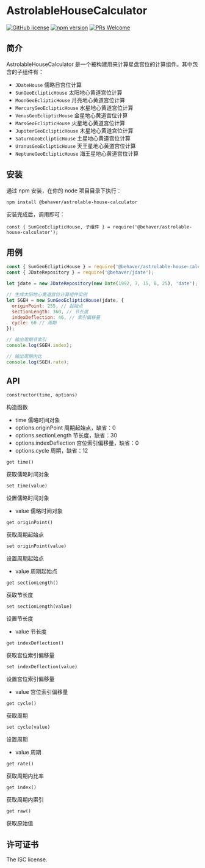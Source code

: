 # AstrolableHouseCalculator

[![GitHub license](https://img.shields.io/badge/license-ISC-brightgreen.svg)](#) [![npm version](https://img.shields.io/npm/v/react.svg?style=flat)](https://www.npmjs.com/package/@behaver/astrolable-house-calculator) [![PRs Welcome](https://img.shields.io/badge/PRs-welcome-brightgreen.svg)](#)

## 简介

AstrolableHouseCalculator 是一个被构建用来计算星盘宫位的计算组件。其中包含的子组件有：

* `JDateHouse` 儒略日宫位计算
* `SunGeoEclipticHouse` 太阳地心黄道宫位计算
* `MoonGeoEclipticHouse` 月亮地心黄道宫位计算
* `MercuryGeoEclipticHouse` 水星地心黄道宫位计算
* `VenusGeoEclipticHouse` 金星地心黄道宫位计算
* `MarsGeoEclipticHouse` 火星地心黄道宫位计算
* `JupiterGeoEclipticHouse` 木星地心黄道宫位计算
* `SaturnGeoEclipticHouse` 土星地心黄道宫位计算
* `UranusGeoEclipticHouse` 天王星地心黄道宫位计算
* `NeptuneGeoEclipticHouse` 海王星地心黄道宫位计算

## 安装

通过 npm 安装，在你的 node 项目目录下执行：

`npm install @behaver/astrolable-house-calculator`

安装完成后，调用即可：

`const { SunGeoEclipticHouse, 子组件 } = require('@behaver/astrolable-house-calculator');`

## 用例

```js
const { SunGeoEclipticHouse } = require('@behaver/astrolable-house-calculator');
const { JDateRepository } = require('@behaver/jdate');

let jdate = new JDateRepository(new Date(1992, 7, 15, 8, 25), 'date');

// 生成太阳地心黄道宫位计算组件实例
let SGEH = new SunGeoEclipticHouse(jdate, {
  originPoint: 255, // 起始点
  sectionLength: 360, // 节长度
  indexDeflection: 46, // 索引偏移量
  cycle: 60 // 周期
});

// 输出周期节索引
console.log(SGEH.index);

// 输出周期内比
console.log(SGEH.rate);
```

## API

`constructor(time, options)`

构造函数

* time 儒略时间对象
* options.originPoint 周期起始点，缺省：0
* options.sectionLength 节长度，缺省：30
* options.indexDeflection 宫位索引偏移量，缺省：0
* options.cycle 周期，缺省：12

`get time()`

获取儒略时间对象

`set time(value)`

设置儒略时间对象

* value 儒略时间对象

`get originPoint()`

获取周期起始点

`set originPoint(value)`

设置周期起始点

* value 周期起始点

`get sectionLength()`

获取节长度

`set sectionLength(value)`

设置节长度

* value 节长度

`get indexDeflection()`

获取宫位索引偏移量

`set indexDeflection(value)`

设置宫位索引偏移量

* value 宫位索引偏移量

`get cycle()`

获取周期

`set cycle(value)`

设置周期

* value 周期

`get rate()`

获取周期内比率

`get index()`

获取周期内索引

`get raw()`

获取原始值

## 许可证书

The ISC license.